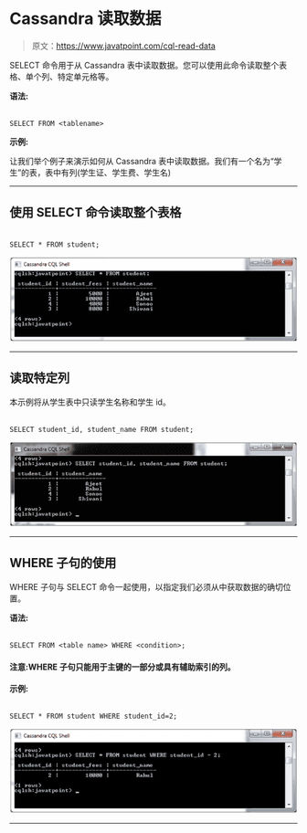 # Cassandra 读取数据

> 原文：<https://www.javatpoint.com/cql-read-data>

SELECT 命令用于从 Cassandra 表中读取数据。您可以使用此命令读取整个表格、单个列、特定单元格等。

**语法:**

```

SELECT FROM <tablename> 

```

**示例:**

让我们举个例子来演示如何从 Cassandra 表中读取数据。我们有一个名为“学生”的表，表中有列(学生证、学生费、学生名)

* * *

## 使用 SELECT 命令读取整个表格

```

SELECT * FROM student;

```

![Cassandra Read date 1](img/509cfea89c887c3d3d3504da622adec8.png)

* * *

## 读取特定列

本示例将从学生表中只读学生名称和学生 id。

```

SELECT student_id, student_name FROM student; 

```

![Cassandra Read date 2](img/4e26e885ea26320d30417cac4ad4b048.png)

* * *

## WHERE 子句的使用

WHERE 子句与 SELECT 命令一起使用，以指定我们必须从中获取数据的确切位置。

**语法:**

```

SELECT FROM <table name> WHERE <condition>; 

```

#### 注意:WHERE 子句只能用于主键的一部分或具有辅助索引的列。

**示例:**

```

SELECT * FROM student WHERE student_id=2;

```

![Cassandra Read date 3](img/5f678f4613a74257836289c3d2e2dd29.png)

* * *
